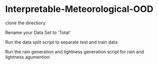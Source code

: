 # Interpretable-Meteorological-OOD
clone the directiory

Rename your Data Set to 'Total'

Run the data split script to separate test and train data

Run the rain generation and lightness generation script for rain and lightness agumention


